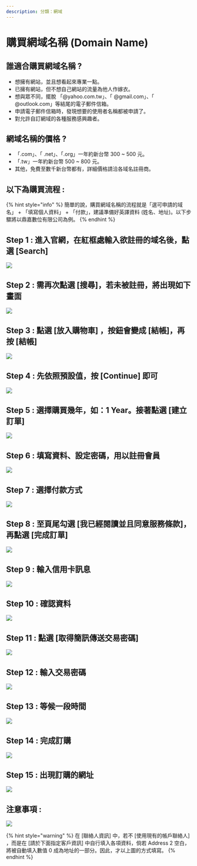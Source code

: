 ```yaml
---
description: 分類：網域
---
```


# 購買網域名稱 \(Domain Name\)

## 誰適合購買網域名稱 ?

* 想擁有網站，並且想看起來專業一點。
* 已擁有網站，但不想自己網站的流量為他人作嫁衣。
* 想與眾不同，擺脫 「@yahoo.com.tw」、「 @gmail.com」、「 @outlook.com」等結尾的電子郵件信箱。
* 申請電子郵件信箱時，發現想要的使用者名稱都被申請了。
* 對允許自訂網域的各種服務感興趣者。

## 網域名稱的價格 ?

* 「.com」、「 .net」、「.org」一年約新台幣 300 ~ 500 元。
* 「.tw」一年約新台幣 500 ~ 800 元。
* 其他，免費至數千新台幣都有，詳細價格請洽各域名註冊商。

## 以下為購買流程 : 

{% hint style="info" %}
簡單的說，購買網域名稱的流程就是「選可申請的域名」 + 「填寫個人資料」 + 「付款」，建議準備好英譯資料 \(姓名、地址\)。以下步驟將以鼎嘉數位有限公司為例。
{% endhint %}

## Step 1 : 進入官網，在紅框處輸入欲註冊的域名後，點選 \[Search\]

![](.gitbook/assets/dn01.png)

## Step 2 : 需再次點選 \[搜尋\]，若未被註冊，將出現如下畫面

![](.gitbook/assets/dn002.png)

## Step 3 : 點選 \[放入購物車\] ，按鈕會變成 \[結帳\]，再按 \[結帳\]

![](.gitbook/assets/dn003.png)

## Step 4 : 先依照預設值，按 \[Continue\] 即可

![](.gitbook/assets/dn004.png)

## Step 5 : 選擇購買幾年，如：1 Year。接著點選 \[建立訂單\]

![](.gitbook/assets/dn005.png)

## Step 6 : 填寫資料、設定密碼，用以註冊會員

![](.gitbook/assets/dn005-1.png)

## Step 7 : 選擇付款方式

![](.gitbook/assets/dn006.png)

## Step 8 : 至頁尾勾選 \[我已經閱讀並且同意服務條款\]，再點選 \[完成訂單\]

![](.gitbook/assets/dn007.png)

## Step 9 : 輸入信用卡訊息

![](.gitbook/assets/dn008.png)

## Step 10 : 確認資料

![](.gitbook/assets/dn009.png)

## Step 11 : 點選 \[取得簡訊傳送交易密碼\]

![](.gitbook/assets/dn010.png)

## Step 12 : 輸入交易密碼

![](.gitbook/assets/dn011.png)

## Step 13 : 等候一段時間

![](.gitbook/assets/dn012.png)

## Step 14 : 完成訂購

![](.gitbook/assets/dn013.png)

## Step 15 : 出現訂購的網址

![](.gitbook/assets/dn014.png)

## 注意事項 :

![](.gitbook/assets/dn015.png)

{% hint style="warning" %}
在 \[聯絡人資訊\] 中，若不 \[使用現有的帳戶聯絡人\] ，而是在 \[請於下面指定客戶資訊\] 中自行填入各項資料，倘若 Address 2 空白，將被自動填入數值 0 成為地址的一部分。因此，才以上圖的方式填寫。
{% endhint %}


